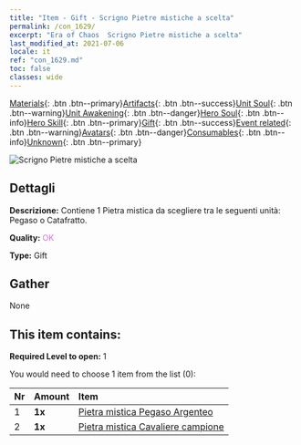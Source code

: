 ```yaml
---
title: "Item - Gift - Scrigno Pietre mistiche a scelta"
permalink: /con_1629/
excerpt: "Era of Chaos  Scrigno Pietre mistiche a scelta"
last_modified_at: 2021-07-06
locale: it
ref: "con_1629.md"
toc: false
classes: wide
---
```

 [Materials](/ItemsIT/){: .btn .btn--primary}[Artifacts](/ItemsIT/Artifacts/){: .btn .btn--success}[Unit Soul](/ItemsIT/UnitSoul/){: .btn .btn--warning}[Unit Awakening](/ItemsIT/UnitAwakening/){: .btn .btn--danger}[Hero Soul](/ItemsIT/HeroSoul/){: .btn .btn--info}[Hero Skill](/ItemsIT/HeroSkill/){: .btn .btn--primary}[Gift](/ItemsIT/Gift/){: .btn .btn--success}[Event related](/ItemsIT/Events/){: .btn .btn--warning}[Avatars](/ItemsIT/Avatars/){: .btn .btn--danger}[Consumables](/ItemsIT/Consumables/){: .btn .btn--info}[Unknown](/ItemsIT/Unknown/){: .btn .btn--primary}

 ![Scrigno Pietre mistiche a scelta](/images/t/i_907245.png)

## Dettagli
 **Descrizione:** Contiene 1 Pietra mistica da scegliere tra le seguenti unità: Pegaso o Catafratto.

 **Quality:** <span style="color: #DA70D6">OK</span>

 **Type:** Gift

## Gather

  None

## This item contains:

 **Required Level to open:** 1

 You would need to choose 1 item from the list (0):

  | Nr | Amount |     Item    |
  |:---|:-------|:------------|
  | 1 |  **1x** | [Pietra mistica Pegaso Argenteo](/ItemsIT/unt_292/) |  | 
  | 2 |  **1x** | [Pietra mistica Cavaliere campione](/ItemsIT/unt_287/) |  | 
